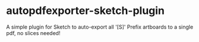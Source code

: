 # autopdfexporter-sketch-plugin
A simple plugin for Sketch to auto-export all '[S]' Prefix artboards to a single pdf, no slices needed!

